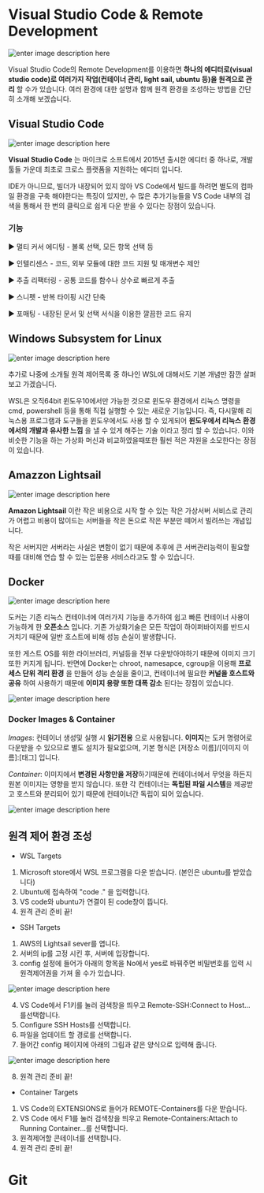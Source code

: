 # Visual Studio Code & Remote Development

![enter image description here](https://user-images.githubusercontent.com/58260252/71954430-9b12c280-3228-11ea-8536-3cd6222060be.png)


Visual Studio Code의 Remote Development를 이용하면 __하나의 에디터로(visual studio code)로 여러가지 작업(컨테이너 관리, light sail, ubuntu 등)을 원격으로 관리__ 할 수가 있습니다. 여러 환경에 대한 설명과 함께 원격 환경을 조성하는 방법을 간단히 소개해 보겠습니다.

## Visual Studio Code
![enter image description here](https://encrypted-tbn0.gstatic.com/images?q=tbn:ANd9GcQGF2Gql1WTNVkDolEwO7lTBH81oeROyyjobddqAUb3vwYhGOr4QQ&s)


__Visual Studio Code__ 는 마이크로 소프트에서 2015년 출시한 에디터 중 하나로, 개발 툴들 가운데 최초로 크로스 플랫폼을 지원하는 에디터 입니다.

IDE가 아니므로, 빌더가 내장되어 있지 않아 VS Code에서 빌드를 하려면 별도의 컴파일 환경을 구축 해야한다는 특징이 있지만, 수 많은 추가기능들을 VS Code 내부의 검색을 통해서 한 번의 클릭으로 쉽게 다운 받을 수 있다는 장점이 있습니다.

### 기능
▶ 멀티 커서 에디팅 - 볼록 선택, 모든 항목 선택 등

▶ 인텔리센스 - 코드, 외부 모듈에 대한 코드 지원 및 매개변수 제안

▶ 추출 리팩터링 - 공통 코드를 함수나 상수로 빠르게 추출

▶ 스니펫 - 반복 타이핑 시간 단축

▶ 포매팅 - 내장된 문서 및 선택 서식을 이용한 깔끔한 코드 유지

## Windows Subsystem for Linux

![enter image description here](https://i.ytimg.com/vi/Cvrqmq9A3tA/maxresdefault.jpg)





추가로 나중에 소개될 원격 제어목록 중 하나인 WSL에 대해서도 기본 개념만 잠깐 살펴 보고 가겠습니다.

WSL은 오직64bit 윈도우10에서만 가능한 것으로 윈도우 환경에서 리눅스 명령을 cmd, powershell 등을 통해 직접 실행할 수 있는 새로운 기능입니다. 즉, 다시말해 리눅스용 프로그램과 도구들을 윈도우에서도 사용 할 수 있게되어 __윈도우에서 리눅스 환경에서의 개발과 유사한 느낌__ 을 낼 수 있게 해주는 기술 이라고 정리 할 수 있습니다. 이와 비슷한 기능을 하는 가상화 머신과 비교하였을때또한 훨씬 적은 자원을 소모한다는 장점이 있습니다.

## Amazzon Lightsail

![enter image description here](https://t1.daumcdn.net/cfile/tistory/997FCA345C5F377012)



__Amazon Lightsail__ 이란 작은 비용으로 시작 할 수 있는 작은 가상서버 서비스로 관리가 어렵고 비용이 많이드는 서버들을 작은 돈으로 작은 부분만 떼어서 빌려쓰는 개념입니다.

 작은 서버지만 서버라는 사실은 변함이 없기 때문에 추후에 큰 서버관리능력이 필요할 때를 대비해 연습 할 수 있는 입문용 서비스라고도 할 수 있습니다.

 ## Docker
 ![enter image description here](https://subicura.com/assets/article_images/2017-01-19-docker-guide-for-beginners-1/docker-logo.png)



도커는 기존 리눅스 컨테이너에 여러가지 기능을 추가하여 쉽고 빠른 컨테이너 사용이 가능하게 한 __오픈소스__ 입니다. 
기존 가상화기술은 모든 작업이 하이퍼바이저를 반드시 거치기 때문에 일반 호스트에 비해 성능 손실이 발생합니다. 

또한 게스트 OS를 위한 라이브러리, 커널등을 전부 다운받아야하기 때문에 이미지 크기또한 커지게 됩니다. 반면에 Docker는  chroot, namesapce, cgroup을 이용해 __프로세스 단위 격리 환경__ 을 만들어 성능 손실을 줄이고, 컨테이너에 필요한 __커널을 호스트와 공유__ 하여 사용하기 때문에 __이미지 용량 또한 대폭 감소__ 된다는 장점이 있습니다. 

![enter image description here](https://cdn-images-1.medium.com/max/1000/1*wOBkzBpi1Hl9Nr__Jszplg.png)



### Docker Images & Container

_Images_: 컨테이너 생성및 실행 시 **읽기전용** 으로 사용됩니다.
**이미지**는 도커 명령어로 다운받을 수 있으므로 별도 설치가 필요없으며, 기본 형식은 [저장소 이름]/[이미지 이름]:[태그] 입니다.

_Container_: 이미지에서 **변경된 사항만을 저장**하기때문에 컨테이너에서 무엇을 하든지 원본 이미지는 영향을 받지 않습니다. 또한 각 컨테이너는 **독립된 파일 시스템**을 제공받고 호스트와 분리되어 있기 때문에 컨테이너간 독립이 되어 있습니다.

![enter image description here](https://subicura.com/assets/article_images/2017-02-10-docker-guide-for-beginners-create-image-and-deploy/create-image.png)


## 원격 제어 환경 조성

- WSL Targets

1. Microsoft store에서 WSL 프로그램을 다운 받습니다. (본인은 ubuntu를 받았습니다)
2. Ubuntu에 접속하여 "code ." 을 입력합니다.
3. VS code와 ubuntu가 연결이 된 code창이 뜹니다.
4. 원격 관리 준비 끝!

- SSH Targets

1. AWS의 Lightsail sever를 엽니다. 
2. 서버의 ip를 고정 시킨 후, 서버에 입장합니다.
3. config 설정에 들어가 아래의 항목을 No에서 yes로 바꿔주면 비밀번호를 입력 시 원격제어권을 가져 올 수가 있습니다.

![enter image description here](https://user-images.githubusercontent.com/58260252/71954734-8daa0800-3229-11ea-9b49-9f8218de3072.png)

4. VS Code에서 F1키를 눌러 검색창을 띄우고 Remote-SSH:Connect to Host...를선택합니다.
5. Configure SSH Hosts를 선택합니다.
6. 파일을 업데이트 할 경로를 선택합니다.
7. 들어간 config 페이지에 아래의 그림과 같은 양식으로 입력해 줍니다.

![enter image description here](https://user-images.githubusercontent.com/58260252/71954783-bf22d380-3229-11ea-985a-3d420b4cc7b0.png)

8. 원격 관리 준비 끝!

- Container Targets

1. VS Code의 EXTENSIONS로 들어가 REMOTE-Containers를 다운 받습니다.
2. VS Code 에서 F1를 눌러 검색창을 띄우고 Remote-Containers:Attach to Running Container...를 선택합니다.
3. 원격제어할 콘테이너를 선택합니다.
4. 원격 관리 준비 끝!

# Git 
